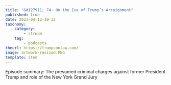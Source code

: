 ```yaml
---
title: "&#127911; 74- On the Eve of Trump’s Arraignment"
published: true
date: 2023-04-12-10-32
taxonomy:
    category:
        - stream
    tag:
        - podcasts
theurl: https://trumpconlaw.com/
image: artwork-resized.PNG
template: item
---
```


Episode summary: The presumed criminal charges against former President Trump and role of the New York Grand Jury

